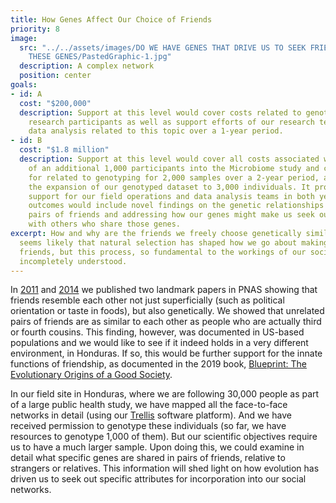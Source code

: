 ```yaml
---
title: How Genes Affect Our Choice of Friends
priority: 8
image:
  src: "../../assets/images/DO WE HAVE GENES THAT DRIVE US TO SEEK FRIENDS WHO SHARE
    THESE GENES/PastedGraphic-1.jpg"
  description: A complex network
  position: center
goals:
- id: A
  cost: "$200,000"
  description: Support at this level would cover costs related to genotyping 1,000
    research participants as well as support efforts of our research team conducting
    data analysis related to this topic over a 1-year period.
- id: B
  cost: "$1.8 million"
  description: Support at this level would cover all costs associated with recruitment
    of an additional 1,000 participants into the Microbiome study and cover costs
    for related to genotyping for 2,000 samples over a 2-year period, allowing for
    the expansion of our genotyped dataset to 3,000 individuals. It provides funding
    support for our field operations and data analysis teams in both years. Expected
    outcomes would include novel findings on the genetic relationships among non-kin
    pairs of friends and addressing how our genes might make us seek out and bond
    with others who share those genes.
excerpt: How and why are the friends we freely choose genetically similar to us? It
  seems likely that natural selection has shaped how we go about making and choosing
  friends, but this process, so fundamental to the workings of our societies, is still
  incompletely understood.
---
```


In [2011] and [2014] we published two landmark papers in PNAS showing that friends resemble each other not just superficially (such as political orientation or taste in foods), but also genetically.  We showed that unrelated pairs of friends are as similar to each other as people who are actually third or fourth cousins.  This finding, however, was documented in US-based populations and we would like to see if it indeed holds in a very different environment, in Honduras.  If so, this would be further support for the innate functions of friendship, as documented in the 2019 book, [Blueprint: The Evolutionary Origins of a Good Society](http://humannaturelab.net/blueprint-the-book).

In our field site in Honduras, where we are following 30,000 people as part of a large public health study, we have mapped all the face-to-face networks in detail (using our [Trellis](http://trellis.yale.edu) software platform). And we have received permission to genotype these individuals (so far, we have resources to genotype 1,000 of them). But our scientific objectives require us to have a much larger sample. Upon doing this, we could examine in detail what specific genes are shared in pairs of friends, relative to strangers or relatives. This information will shed light on how evolution has driven us to seek out specific attributes for incorporation into our social networks.


[2011]: http://humannaturelab.net/publications/correlated-genotypes-in-friendship-networks
[2014]: http://humannaturelab.net/publications/friendship-and-natural-selection
